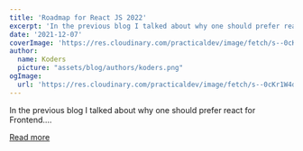 ```yaml
---
title: 'Roadmap for React JS 2022'
excerpt: 'In the previous blog I talked about why one should prefer react for Frontend....'
date: '2021-12-07'
coverImage: 'https://res.cloudinary.com/practicaldev/image/fetch/s--0cKr1W4d--/c_imagga_scale,f_auto,fl_progressive,h_420,q_auto,w_1000/https://dev-to-uploads.s3.amazonaws.com/uploads/articles/v3r39rhzu0ylq585ixni.jpg'
author:
  name: Koders
  picture: "assets/blog/authors/koders.png"
ogImage:
  url: 'https://res.cloudinary.com/practicaldev/image/fetch/s--0cKr1W4d--/c_imagga_scale,f_auto,fl_progressive,h_420,q_auto,w_1000/https://dev-to-uploads.s3.amazonaws.com/uploads/articles/v3r39rhzu0ylq585ixni.jpg'
---
```


In the previous blog I talked about why one should prefer react for Frontend....

[Read more](https://dev.to/digvijayjadhav98/roadmap-for-react-js-2022-4ccn)
